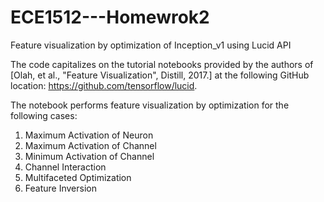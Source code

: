 # ECE1512---Homewrok2
Feature visualization by optimization of Inception_v1 using Lucid API

The code capitalizes on the tutorial notebooks provided by the authors of [Olah, et al., "Feature Visualization", Distill, 2017.] at the following GitHub location: https://github.com/tensorflow/lucid. 

The notebook performs feature visualization by optimization for the following cases:

1. Maximum Activation of Neuron
2. Maximum Activation of Channel
3. Minimum Activation of Channel
4. Channel Interaction
5. Multifaceted Optimization
6. Feature Inversion
